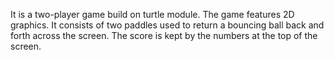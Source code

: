 It is a two-player game build on turtle module. 
The game features 2D graphics. 
It consists of two paddles used to return a bouncing ball back and forth across the screen. 
The score is kept by the numbers at the top of the screen.
